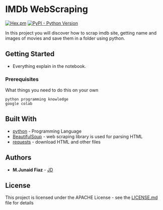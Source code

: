 
# IMDb WebScraping

[![Hex.pm](https://img.shields.io/hexpm/l/plug.svg)](https://github.com/junaidfiaz143) [![PyPI - Python Version](https://img.shields.io/pypi/pyversions/Django.svg)](https://www.python.org/)



In this project you will discover how to scrap imdb site, getting name and images of movies and save them in a folder using python.

## Getting Started

+	Everything explain in the notebook.


### Prerequisites

What things you need to do this on your own

```
python programming knowledge
google colab
```
<!-- 
## Deployment

Add additional notes about how to deploy this on a live system -->

## Built With

* [python](https://www.python.org/) - Programming Language
* [BeautifulSoup](https://pypi.org/project/beautifulsoup4/) - web scraping library is used for parsing HTML
* [requests](http://docs.python-requests.org/en/master/) - download HTML and other files

## Authors

* **M.Junaid Fiaz** - [JD](https://github.com/junaidfiaz143)
<!-- 
See also the list of [contributors](https://github.com/your/project/contributors) who participated in this project. -->

## License

This project is licensed under the APACHE License - see the [LICENSE.md](LICENSE) file for details
<!-- 
## Acknowledgments

* Hat tip to anyone whose code was used
* Inspiration
* etc -->

